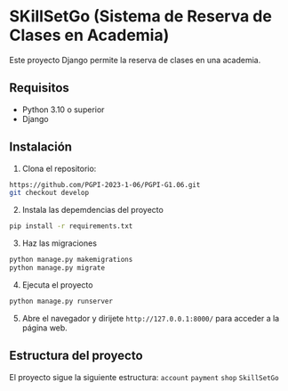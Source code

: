 # SKillSetGo (Sistema de Reserva de Clases en Academia)

Este proyecto Django permite la reserva de clases en una academia.

## Requisitos

- Python 3.10 o superior
- Django

## Instalación

1. Clona el repositorio:

```bash
https://github.com/PGPI-2023-1-06/PGPI-G1.06.git
git checkout develop
```
2. Instala las depemdencias del proyecto
```bash
pip install -r requirements.txt
```
3. Haz las migraciones 
```bash
python manage.py makemigrations
python manage.py migrate
```
4. Ejecuta el proyecto
```bash
python manage.py runserver
```
5. Abre el navegador y dirijete `http://127.0.0.1:8000/` para acceder a la página web.


## Estructura del proyecto
El proyecto sigue la siguiente estructura:
`account`
`payment`
`shop`
`SkillSetGo`








   
